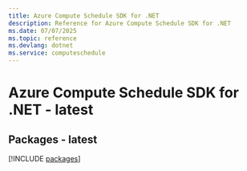 ```yaml
---
title: Azure Compute Schedule SDK for .NET
description: Reference for Azure Compute Schedule SDK for .NET
ms.date: 07/07/2025
ms.topic: reference
ms.devlang: dotnet
ms.service: computeschedule
---
```

# Azure Compute Schedule SDK for .NET - latest
## Packages - latest
[!INCLUDE [packages](compute-schedule-index.md)]